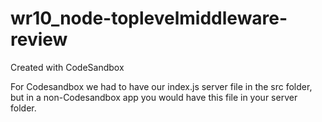# wr10_node-toplevelmiddleware-review
Created with CodeSandbox

For Codesandbox we had to have our index.js server file in the src folder, but in a non-Codesandbox app you would have this file in your server folder.
